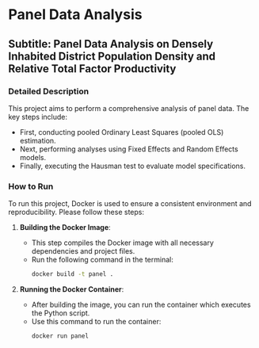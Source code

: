 # Panel Data Analysis

## Subtitle: Panel Data Analysis on Densely Inhabited District Population Density and Relative Total Factor Productivity

### Detailed Description
This project aims to perform a comprehensive analysis of panel data. The key steps include:
- First, conducting pooled Ordinary Least Squares (pooled OLS) estimation.
- Next, performing analyses using Fixed Effects and Random Effects models.
- Finally, executing the Hausman test to evaluate model specifications.

### How to Run
To run this project, Docker is used to ensure a consistent environment and reproducibility. Please follow these steps:

1. **Building the Docker Image**:
   - This step compiles the Docker image with all necessary dependencies and project files.
   - Run the following command in the terminal:
     ```bash
     docker build -t panel .
     ```

2. **Running the Docker Container**:
   - After building the image, you can run the container which executes the Python script.
   - Use this command to run the container:
     ```bash
     docker run panel
     ```